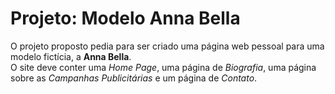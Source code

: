 # Projeto: Modelo Anna Bella
O projeto proposto pedia para ser criado uma página web pessoal para uma modelo fictícia, a <strong>Anna Bella</strong>.<br>
O site deve conter uma <em>Home Page</em>, uma página de <em>Biografia</em>, uma página sobre as <em>Campanhas Publicitárias</em> e um página de <em>Contato</em>.
